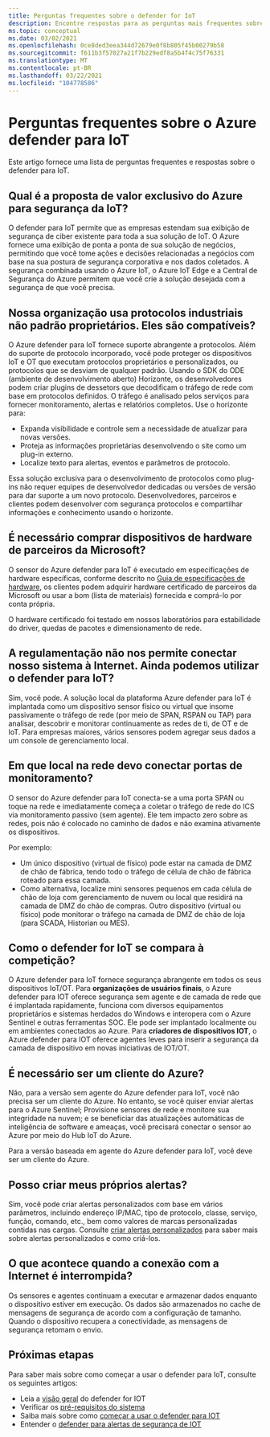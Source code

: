 ```yaml
---
title: Perguntas frequentes sobre o defender for IoT
description: Encontre respostas para as perguntas mais frequentes sobre os recursos e o serviço do Azure defender para IoT.
ms.topic: conceptual
ms.date: 03/02/2021
ms.openlocfilehash: 0ce8ded3eea344d72679e0f8b805f45b00279b58
ms.sourcegitcommit: f611b3f57027a21f7b229edf8a5b4f4c75f76331
ms.translationtype: MT
ms.contentlocale: pt-BR
ms.lasthandoff: 03/22/2021
ms.locfileid: "104778586"
---
```

# <a name="azure-defender-for-iot-frequently-asked-questions"></a>Perguntas frequentes sobre o Azure defender para IoT

Este artigo fornece uma lista de perguntas frequentes e respostas sobre o defender para IoT.

## <a name="what-is-azures-unique-value-proposition-for-iot-security"></a>Qual é a proposta de valor exclusivo do Azure para segurança da IoT?

O defender para IoT permite que as empresas estendam sua exibição de segurança de ciber existente para toda a sua solução de IoT. O Azure fornece uma exibição de ponta a ponta de sua solução de negócios, permitindo que você tome ações e decisões relacionadas a negócios com base na sua postura de segurança corporativa e nos dados coletados. A segurança combinada usando o Azure IoT, o Azure IoT Edge e a Central de Segurança do Azure permitem que você crie a solução desejada com a segurança de que você precisa.

## <a name="our-organization-uses-proprietary-non-standard-industrial-protocols-are-they-supported"></a>Nossa organização usa protocolos industriais não padrão proprietários. Eles são compatíveis? 

O Azure defender para IoT fornece suporte abrangente a protocolos. Além do suporte de protocolo incorporado, você pode proteger os dispositivos IoT e OT que executam protocolos proprietários e personalizados, ou protocolos que se desviam de qualquer padrão. Usando o SDK do ODE (ambiente de desenvolvimento aberto) Horizonte, os desenvolvedores podem criar plugins de dessetors que decodificam o tráfego de rede com base em protocolos definidos. O tráfego é analisado pelos serviços para fornecer monitoramento, alertas e relatórios completos. Use o horizonte para:
- Expanda visibilidade e controle sem a necessidade de atualizar para novas versões.
- Proteja as informações proprietárias desenvolvendo o site como um plug-in externo. 
- Localize texto para alertas, eventos e parâmetros de protocolo.

Essa solução exclusiva para o desenvolvimento de protocolos como plug-ins não requer equipes de desenvolvedor dedicadas ou versões de versão para dar suporte a um novo protocolo. Desenvolvedores, parceiros e clientes podem desenvolver com segurança protocolos e compartilhar informações e conhecimento usando o horizonte. 

## <a name="do-i-have-to-purchase-hardware-appliances-from-microsoft-partners"></a>É necessário comprar dispositivos de hardware de parceiros da Microsoft?
O sensor do Azure defender para IoT é executado em especificações de hardware específicas, conforme descrito no [Guia de especificações de hardware](./how-to-identify-required-appliances.md), os clientes podem adquirir hardware certificado de parceiros da Microsoft ou usar a bom (lista de materiais) fornecida e comprá-lo por conta própria. 

O hardware certificado foi testado em nossos laboratórios para estabilidade do driver, quedas de pacotes e dimensionamento de rede.


## <a name="regulation-does-not-allow-us-to-connect-our-system-to-the-internet-can-we-still-utilize-defender-for-iot"></a>A regulamentação não nos permite conectar nosso sistema à Internet. Ainda podemos utilizar o defender para IoT?

Sim, você pode. A solução local da plataforma Azure defender para IoT é implantada como um dispositivo sensor físico ou virtual que insome passivamente o tráfego de rede (por meio de SPAN, RSPAN ou TAP) para analisar, descobrir e monitorar continuamente as redes de ti, de OT e de IoT. Para empresas maiores, vários sensores podem agregar seus dados a um console de gerenciamento local.

## <a name="where-in-the-network-should-i-connect-monitoring-ports"></a>Em que local na rede devo conectar portas de monitoramento?

O sensor do Azure defender para IoT conecta-se a uma porta SPAN ou toque na rede e imediatamente começa a coletar o tráfego de rede do ICS via monitoramento passivo (sem agente). Ele tem impacto zero sobre as redes, pois não é colocado no caminho de dados e não examina ativamente os dispositivos.

Por exemplo:
- Um único dispositivo (virtual de físico) pode estar na camada de DMZ de chão de fábrica, tendo todo o tráfego de célula de chão de fábrica roteado para essa camada.
- Como alternativa, localize mini sensores pequenos em cada célula de chão de loja com gerenciamento de nuvem ou local que residirá na camada de DMZ do chão de compras. Outro dispositivo (virtual ou físico) pode monitorar o tráfego na camada de DMZ de chão de loja (para SCADA, Historian ou MES).

## <a name="how-does-defender-for-iot-compare-to-the-competition"></a>Como o defender for IoT se compara à competição?

O Azure defender para IoT fornece segurança abrangente em todos os seus dispositivos IoT/OT. Para **organizações de usuários finais**, o Azure defender para IOT oferece segurança sem agente e de camada de rede que é implantada rapidamente, funciona com diversos equipamentos proprietários e sistemas herdados do Windows e interopera com o Azure Sentinel e outras ferramentas SOC. Ele pode ser implantado localmente ou em ambientes conectados ao Azure. Para **criadores de dispositivos IOT**, o Azure defender para IOT oferece agentes leves para inserir a segurança da camada de dispositivo em novas iniciativas de IOT/OT.

## <a name="do-i-have-to-be-an-azure-customer"></a>É necessário ser um cliente do Azure?

Não, para a versão sem agente do Azure defender para IoT, você não precisa ser um cliente do Azure. No entanto, se você quiser enviar alertas para o Azure Sentinel; Provisione sensores de rede e monitore sua integridade na nuvem; e se beneficiar das atualizações automáticas de inteligência de software e ameaças, você precisará conectar o sensor ao Azure por meio do Hub IoT do Azure.

Para a versão baseada em agente do Azure defender para IoT, você deve ser um cliente do Azure.

## <a name="can-i-create-my-own-alerts"></a>Posso criar meus próprios alertas?

Sim, você pode criar alertas personalizados com base em vários parâmetros, incluindo endereço IP/MAC, tipo de protocolo, classe, serviço, função, comando, etc., bem como valores de marcas personalizadas contidas nas cargas.  Consulte [criar alertas personalizados](quickstart-create-custom-alerts.md) para saber mais sobre alertas personalizados e como criá-los.

## <a name="what-happens-when-the-internet-connection-stops-working"></a>O que acontece quando a conexão com a Internet é interrompida?

Os sensores e agentes continuam a executar e armazenar dados enquanto o dispositivo estiver em execução. Os dados são armazenados no cache de mensagens de segurança de acordo com a configuração de tamanho. Quando o dispositivo recupera a conectividade, as mensagens de segurança retomam o envio.

## <a name="next-steps"></a>Próximas etapas

Para saber mais sobre como começar a usar o defender para IoT, consulte os seguintes artigos:

- Leia a [visão geral](overview.md) do defender for IOT
- Verificar os [pré-requisitos do sistema](quickstart-system-prerequisites.md)
- Saiba mais sobre como [começar a usar o defender para IOT](getting-started.md)
- Entender o [defender para alertas de segurança de IOT](concept-security-alerts.md)